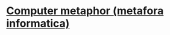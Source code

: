 # [Computer metaphor (metafora informatica)](https://github.com/grivalta/postmanagement-labs/tree/main/b3m-metaphors/computer-metaphor)
